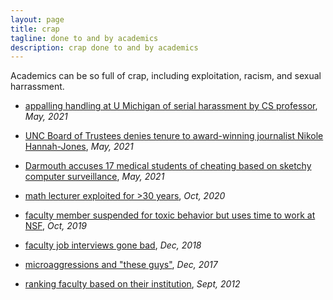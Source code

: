 ```yaml
---
layout: page
title: crap
tagline: done to and by academics
description: crap done to and by academics
---
```


Academics can be so full of crap, including exploitation, racism, and
sexual harrassment.

- [appalling handling at U Michigan of serial harassment by CS
  professor](https://www.michigandaily.com/news/daily-investigation-finds-divergence-in-u-m-outside-organizations-handling-of-allegations-against-cse-professor/),
  _May, 2021_

- [UNC Board of Trustees denies tenure to award-winning journalist
  Nikole Hannah-Jones](https://www.nytimes.com/2021/05/19/business/media/nikole-hannah-jones-unc.html),
  _May, 2021_

- [Darmouth accuses 17 medical students of cheating based on sketchy
  computer
  surveillance](https://www.nytimes.com/2021/05/09/technology/dartmouth-geisel-medical-cheating.html),
  _May, 2021_

- [math lecturer exploited for >30
  years](http://kbroman.org/blog/2021/05/06/wtf-uw-1/),
  _Oct, 2020_

- [faculty member suspended for toxic behavior but uses time to work at NSF](https://madison.com/wsj/news/local/education/university/uw-madison-failed-to-inform-federal-agency-of-abusive-professors-conduct-unpaid-leave/article_da46b852-8aeb-50c3-9673-c2ac6da3818f.html),
  _Oct, 2019_

- [faculty job interviews gone
  bad](https://www.insidehighered.com/blogs/globalhighered/faculty-job-interviews-gone-bad),
  _Dec, 2018_

- [microaggressions and "these
  guys"](http://www.amelia.mn/blog/conferences/2017/12/19/On-Microaggressions.html),
  _Dec, 2017_

- [ranking faculty based on their
  institution](http://kbroman.org/blog/2012/09/08/how-to-evaluate-faculty/),
  _Sept, 2012_

